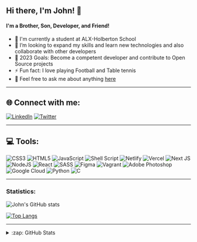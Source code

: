 ## Hi there, I'm John! 👋

#### I'm a Brother, Son, Developer, and Friend!

- 🔭 I'm currently a student at ALX-Holberton School
- 👯 I’m looking to expand my skills and learn new technologies and also collaborate with other developers
- 🥅 2023 Goals: Become a competent developer and contribute to Open Source projects
- ⚡ Fun fact: I love playing Football and Table tennis
- 💬 Feel free to ask me about anything [here](https://github.com/helloojohn/helloojohn/issues)

<hr />




## 🌐 Connect with me:
[![LinkedIn](https://img.shields.io/badge/LinkedIn-%230077B5.svg?logo=linkedin&logoColor=white)](https://linkedin.com/in/Okoriejohn) [![Twitter](https://img.shields.io/badge/Twitter-%231DA1F2.svg?logo=Twitter&logoColor=white)](https://twitter.com/hellojohn__) 

<hr />


## 💻 Tools:
![CSS3](https://img.shields.io/badge/css3-%231572B6.svg?style=flat-square&logo=css3&logoColor=white) ![HTML5](https://img.shields.io/badge/html5-%23E34F26.svg?style=flat-square&logo=html5&logoColor=white) ![JavaScript](https://img.shields.io/badge/javascript-%23323330.svg?style=flat-square&logo=javascript&logoColor=%23F7DF1E) ![Shell Script](https://img.shields.io/badge/shell_script-%23121011.svg?style=flat-square&logo=gnu-bash&logoColor=white) ![Netlify](https://img.shields.io/badge/netlify-%23000000.svg?style=flat-square&logo=netlify&logoColor=#00C7B7) ![Vercel](https://img.shields.io/badge/vercel-%23000000.svg?style=flat-square&logo=vercel&logoColor=white) ![Next JS](https://img.shields.io/badge/Next-black?style=flat-square&logo=next.js&logoColor=white) ![NodeJS](https://img.shields.io/badge/node.js-6DA55F?style=flat-square&logo=node.js&logoColor=white) ![React](https://img.shields.io/badge/react-%2320232a.svg?style=flat-square&logo=react&logoColor=%2361DAFB) ![SASS](https://img.shields.io/badge/SASS-hotpink.svg?style=flat-square&logo=SASS&logoColor=white) 	![Figma](https://img.shields.io/badge/figma-%23F24E1E.svg?style=flat-square&logo=figma&logoColor=white) ![Vagrant](https://img.shields.io/badge/vagrant-%231563FF.svg?style=flat-square&logo=vagrant&logoColor=white) ![Adobe Photoshop](https://img.shields.io/badge/adobephotoshop-%2331A8FF.svg?style=flat-square&logo=adobephotoshop&logoColor=white) ![Google Cloud](https://img.shields.io/badge/Google%20Cloud-%234285F4.svg?style=flat-square&logo=google-cloud&logoColor=white) ![Python](https://img.shields.io/badge/python-3670A0?style=flat-square&logo=python&logoColor=ffdd54) ![C](https://img.shields.io/badge/c-%2300599C.svg?style=flat-square&logo=c&logoColor=white)

<hr />

### Statistics:
![John's GitHub stats](https://github-readme-stats.vercel.app/api?username=helloojohn&show_icons=true&theme=dark)


[![Top Langs](https://github-readme-stats.vercel.app/api/top-langs/?username=helloojohn&show_icons=true&theme=dark&layout=compact)](https://github.com/helloojohn/github-readme-stats)

<hr />

<details>
  <summary>:zap: GitHub Stats</summary>

 [![Readme Card](https://github-readme-stats.vercel.app/api/pin/?username=helloojohn&show_icons=true&theme=dark&repo=github-readme-stats)](https://github.com/helloojohn/github-readme-stats)

</details>


